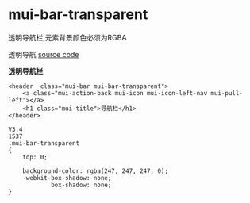 # mui-bar-transparent

透明导航栏,元素背景颜色必须为RGBA

透明导航
[source code](https://jsfiddle.net/badfl/sj60d4v2/)

**透明导航栏**
```
<header  class="mui-bar mui-bar-transparent">
	<a class="mui-action-back mui-icon mui-icon-left-nav mui-pull-left"></a>
	<h1 class="mui-title">导航栏</h1>
</header>
```
```
V3.4
1537
.mui-bar-transparent
{
    top: 0;

    background-color: rgba(247, 247, 247, 0);
    -webkit-box-shadow: none;
            box-shadow: none;
}
```
